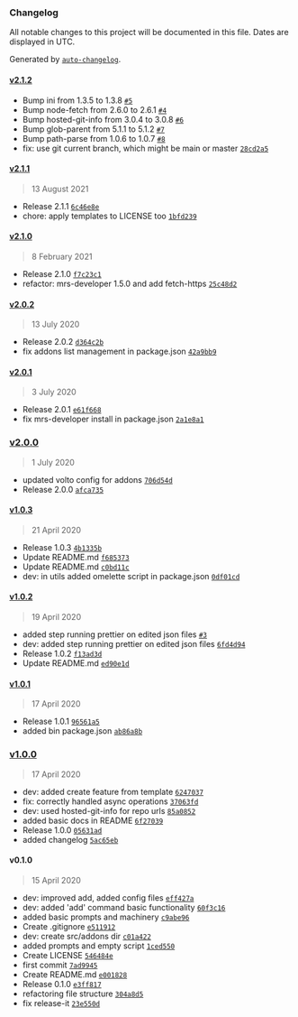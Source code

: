### Changelog

All notable changes to this project will be documented in this file. Dates are displayed in UTC.

Generated by [`auto-changelog`](https://github.com/CookPete/auto-changelog).

#### [v2.1.2](https://github.com/nzambello/voltocli/compare/v2.1.1...v2.1.2)

- Bump ini from 1.3.5 to 1.3.8 [`#5`](https://github.com/nzambello/voltocli/pull/5)
- Bump node-fetch from 2.6.0 to 2.6.1 [`#4`](https://github.com/nzambello/voltocli/pull/4)
- Bump hosted-git-info from 3.0.4 to 3.0.8 [`#6`](https://github.com/nzambello/voltocli/pull/6)
- Bump glob-parent from 5.1.1 to 5.1.2 [`#7`](https://github.com/nzambello/voltocli/pull/7)
- Bump path-parse from 1.0.6 to 1.0.7 [`#8`](https://github.com/nzambello/voltocli/pull/8)
- fix: use git current branch, which might be main or master [`28cd2a5`](https://github.com/nzambello/voltocli/commit/28cd2a5f3057ddb0e0122a2e1b3cd8119aa03a62)

#### [v2.1.1](https://github.com/nzambello/voltocli/compare/v2.1.0...v2.1.1)

> 13 August 2021

- Release 2.1.1 [`6c46e8e`](https://github.com/nzambello/voltocli/commit/6c46e8e231c2e1a3bee20c96cc4ec3cea42b0cd3)
- chore: apply templates to LICENSE too [`1bfd239`](https://github.com/nzambello/voltocli/commit/1bfd23954f07088f3a06e2237e2b642734f6f4c2)

#### [v2.1.0](https://github.com/nzambello/voltocli/compare/v2.0.2...v2.1.0)

> 8 February 2021

- Release 2.1.0 [`f7c23c1`](https://github.com/nzambello/voltocli/commit/f7c23c1ba20fa2804d868b7a4407896543698781)
- refactor: mrs-developer 1.5.0 and add fetch-https [`25c48d2`](https://github.com/nzambello/voltocli/commit/25c48d242347f592e3b384fb85a10005f68602c1)

#### [v2.0.2](https://github.com/nzambello/voltocli/compare/v2.0.1...v2.0.2)

> 13 July 2020

- Release 2.0.2 [`d364c2b`](https://github.com/nzambello/voltocli/commit/d364c2b20a4569eeeb4f3c184d9b5b5340a0e9b4)
- fix addons list management in package.json [`42a9bb9`](https://github.com/nzambello/voltocli/commit/42a9bb978f68715f955f85831d84da7a99d0c0fe)

#### [v2.0.1](https://github.com/nzambello/voltocli/compare/v2.0.0...v2.0.1)

> 3 July 2020

- Release 2.0.1 [`e61f668`](https://github.com/nzambello/voltocli/commit/e61f66874b3f6d990f01abc8cc9a26122708d519)
- fix mrs-developer install in package.json [`2a1e8a1`](https://github.com/nzambello/voltocli/commit/2a1e8a16f6f3c85bff01692cab6b75ba0fcdd744)

### [v2.0.0](https://github.com/nzambello/voltocli/compare/v1.0.3...v2.0.0)

> 1 July 2020

- updated volto config for addons [`706d54d`](https://github.com/nzambello/voltocli/commit/706d54de061ddeb9d6bb1b3c21683a2e4eb1fbfc)
- Release 2.0.0 [`afca735`](https://github.com/nzambello/voltocli/commit/afca735b6ca6139f48e64272523be98965a57e35)

#### [v1.0.3](https://github.com/nzambello/voltocli/compare/v1.0.2...v1.0.3)

> 21 April 2020

- Release 1.0.3 [`4b1335b`](https://github.com/nzambello/voltocli/commit/4b1335b6970bd226da978d8eb0ba69e9000cb4fa)
- Update README.md [`f685373`](https://github.com/nzambello/voltocli/commit/f685373f4117e4eb28a86edae5308e3b7035e22f)
- Update README.md [`c0bd11c`](https://github.com/nzambello/voltocli/commit/c0bd11c293848b4dbb0871e4c532016babdeed77)
- dev: in utils added omelette script in package.json [`0df01cd`](https://github.com/nzambello/voltocli/commit/0df01cd1687560caa975530a51ed178993eaab31)

#### [v1.0.2](https://github.com/nzambello/voltocli/compare/v1.0.1...v1.0.2)

> 19 April 2020

- added step running prettier on edited json files [`#3`](https://github.com/nzambello/voltocli/pull/3)
- dev: added step running prettier on edited json files [`6fd4d94`](https://github.com/nzambello/voltocli/commit/6fd4d9452ca5817289c5ae79af1b6c7fd04930a7)
- Release 1.0.2 [`f13ad3d`](https://github.com/nzambello/voltocli/commit/f13ad3d6f2de432e7a9ec9a44244bd1bde151473)
- Update README.md [`ed90e1d`](https://github.com/nzambello/voltocli/commit/ed90e1d37996f32d52cba3191a01797555475b68)

#### [v1.0.1](https://github.com/nzambello/voltocli/compare/v1.0.0...v1.0.1)

> 17 April 2020

- Release 1.0.1 [`96561a5`](https://github.com/nzambello/voltocli/commit/96561a5315aa5b9ec520fb95fbb47166576daaf7)
- added bin package.json [`ab86a8b`](https://github.com/nzambello/voltocli/commit/ab86a8b107f05a82324da1fa151bd1dc2f5f6930)

### [v1.0.0](https://github.com/nzambello/voltocli/compare/v0.1.0...v1.0.0)

> 17 April 2020

- dev: added create feature from template [`6247037`](https://github.com/nzambello/voltocli/commit/624703759750b7a395ea1b6582719085f619e532)
- fix: correctly handled async operations [`37063fd`](https://github.com/nzambello/voltocli/commit/37063fd59d5543672f893d08574b643aca712e1a)
- dev: used hosted-git-info for repo urls [`85a0852`](https://github.com/nzambello/voltocli/commit/85a08527d781aef8e2b6b6bbe5269d062cb8fdea)
- added basic docs in README [`6f27039`](https://github.com/nzambello/voltocli/commit/6f27039e128098aacdb80bc92b17c0468b63dca6)
- Release 1.0.0 [`05631ad`](https://github.com/nzambello/voltocli/commit/05631ad9cce21efaac91fe3765b9a014c626ec97)
- added changelog [`5ac65eb`](https://github.com/nzambello/voltocli/commit/5ac65eb5b51a97caed2ce06a76d9cb37a4ec0aaf)

#### v0.1.0

> 15 April 2020

- dev: improved add, added config files [`eff427a`](https://github.com/nzambello/voltocli/commit/eff427aee74b237a86586ee698a1105d4327e46e)
- dev: added 'add' command basic functionality [`60f3c16`](https://github.com/nzambello/voltocli/commit/60f3c169cf94797fe4d119a03b32c95dc42bfe3b)
- added basic prompts and machinery [`c9abe96`](https://github.com/nzambello/voltocli/commit/c9abe96090d13820fccfe687f307051db370e18c)
- Create .gitignore [`e511912`](https://github.com/nzambello/voltocli/commit/e511912b844dc0bdec800a1d6dce4b4526514190)
- dev: create src/addons dir [`c01a422`](https://github.com/nzambello/voltocli/commit/c01a4221f48ce72e09c0c3e663c4332acf53a1c6)
- added prompts and empty script [`1ced550`](https://github.com/nzambello/voltocli/commit/1ced550339d44dbda9fca8a552fa57fa2fb19823)
- Create LICENSE [`546484e`](https://github.com/nzambello/voltocli/commit/546484eb24990ab3534f88ee1b785598f2e2e98a)
- first commit [`7ad9945`](https://github.com/nzambello/voltocli/commit/7ad9945194d921cad15768f06c86a4c2ec26bb6d)
- Create README.md [`e001828`](https://github.com/nzambello/voltocli/commit/e00182847a5b07587c48b3ae163d4948c0bd81e7)
- Release 0.1.0 [`e3ff817`](https://github.com/nzambello/voltocli/commit/e3ff8170de1c384d4176640990cba19f39121ad7)
- refactoring file structure [`304a8d5`](https://github.com/nzambello/voltocli/commit/304a8d53cd0a41885232e74d96345d6fb181f432)
- fix release-it [`23e550d`](https://github.com/nzambello/voltocli/commit/23e550d9f66bf52c31b5aedd7b5ff50a76cf8fdc)
